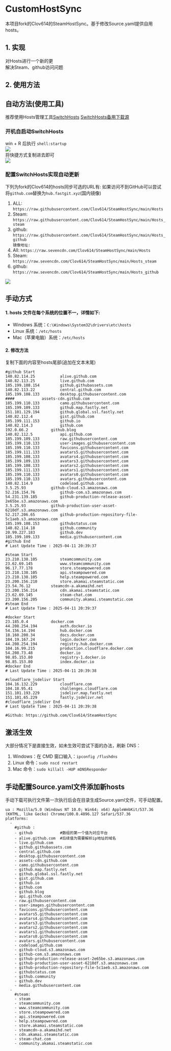 # CustomHostSync
本项目fork的Clov614的SteamHostSync。基于修改Source.yaml提供自用hosts。

## 1. 实现
对Hosts进行一个新的更  
解决Steam、github访问问题

## 2. 使用方法
## 自动方法(使用工具)
推荐使用Hosts管理工具[SwitchHosts](https://github.com/oldj/SwitchHosts) 
[SwitchHosts备用下载源](https://nas.iaimi.info/s/nT5pb8jMQp32QwB)
### 开机自启动SwitchHosts
win + R 后执行 `shell:startup`    
![](/img/1.png)  
将快捷方式复制进去即可  
![](/img/2.png)  
### 配置SwitchHosts实现自动更新  
下列为fork的Clov614的hosts同步可选的URL有:
如果访问不到GitHub可以尝试将`github.com`替换为`hub.fastgit.xyz`(国内镜像)
1. ALL: `https://raw.githubusercontent.com/Clov614/SteamHostSync/main/Hosts`  
2. Steam: `https://raw.githubusercontent.com/Clov614/SteamHostSync/main/Hosts_steam`  
3. github: `https://raw.githubusercontent.com/Clov614/SteamHostSync/main/Hosts_github`    
`镜像地址:`
4. All: `https://raw.sevencdn.com/Clov614/SteamHostSync/main/Hosts`  
5. Steam: `https://raw.sevencdn.com/Clov614/SteamHostSync/main/Hosts_steam`  
6. github: `https://raw.sevencdn.com/Clov614/SteamHostSync/main/Hosts_github`  

![](/img/3.png)

## 手动方式
#### 1. hosts 文件在每个系统的位置不一，详情如下:
- Windows 系统：`C:\Windows\System32\drivers\etc\hosts`
- Linux 系统：`/etc/hosts`
- Mac（苹果电脑）系统：`/etc/hosts`

#### 2. 修改方法
复制下面的内容至hosts尾部(追加在文本末尾)

```
#github Start
140.82.114.25			alive.github.com
140.82.113.25			live.github.com
185.199.108.154			github.githubassets.com
140.82.113.22			central.github.com
185.199.108.133			desktop.githubusercontent.com
####			assets-cdn.github.com
185.199.110.133			camo.githubusercontent.com
185.199.109.133			github.map.fastly.net
151.101.129.194			github.global.ssl.fastly.net
140.82.112.4			gist.github.com
185.199.111.153			github.io
140.82.114.3			github.com
192.0.66.2			github.blog
140.82.112.5			api.github.com
185.199.109.133			raw.githubusercontent.com
185.199.110.133			user-images.githubusercontent.com
185.199.110.133			favicons.githubusercontent.com
185.199.111.133			avatars5.githubusercontent.com
185.199.108.133			avatars4.githubusercontent.com
185.199.109.133			avatars3.githubusercontent.com
185.199.108.133			avatars2.githubusercontent.com
185.199.111.133			avatars1.githubusercontent.com
185.199.110.133			avatars0.githubusercontent.com
185.199.110.133			avatars.githubusercontent.com
140.82.114.9			codeload.github.com
3.5.25.93			github-cloud.s3.amazonaws.com
52.216.154.76			github-com.s3.amazonaws.com
54.231.139.185			github-production-release-asset-2e65be.s3.amazonaws.com
3.5.25.93			github-production-user-asset-6210df.s3.amazonaws.com
52.217.206.65			github-production-repository-file-5c1aeb.s3.amazonaws.com
185.199.108.153			githubstatus.com
140.82.114.18			github.community
20.99.227.183			github.dev
185.199.109.133			media.githubusercontent.com
#github End
# Last Update Time : 2025-04-11 20:39:37 

#steam Start
23.210.138.105			steamcommunity.com
23.62.69.145			www.steamcommunity.com
96.17.77.178			store.steampowered.com
23.210.138.105			api.steampowered.com
23.210.138.105			help.steampowered.com
23.200.156.210			store.akamai.steamstatic.com
23.54.76.12			steamcdn-a.akamaihd.net
23.200.156.214			cdn.akamai.steamstatic.com
23.62.69.145			steam-chat.com
23.200.156.205			community.akamai.steamstatic.com
#steam End
# Last Update Time : 2025-04-11 20:39:37 

#docker Start
23.185.0.4			docker.com
44.208.254.194			auth.docker.io
54.156.14.194			hub.docker.com
18.160.200.34			docs.docker.com
104.19.167.24			login.docker.com
44.208.254.194			registry.hub.docker.com
104.16.99.215			production.cloudflare.docker.com
54.208.73.48			docker.io
98.85.153.80			registry-1.docker.io
98.85.153.80			index.docker.io
#docker End
# Last Update Time : 2025-04-11 20:39:38 

#cloudflare_jsdelivr Start
104.16.132.229			cloudflare.com
104.18.95.41			challenges.cloudflare.com
151.101.193.229			jsdelivr.map.fastly.net
151.101.65.229			fastly.jsdelivr.net
#cloudflare_jsdelivr End
# Last Update Time : 2025-04-11 20:39:38 

#Github: https://github.com/Clov614/SteamHostSync

```

## 激活生效
大部分情况下是直接生效，如未生效可尝试下面的办法，刷新 DNS：
1. Windows：在 CMD 窗口输入：`ipconfig /flushdns`
2. Linux 命令：`sudo nscd restart`
3. Mac 命令：`sudo killall -HUP mDNSResponder`  

## 手动配置Source.yaml文件添加新hosts  
手动下载可执行文件第一次执行后会在目录生成Source.yaml文件，可手动配置。  

```
ua : Mozilla/5.0 (Windows NT 10.0; Win64; x64) AppleWebKit/537.36 (KHTML, like Gecko) Chrome/100.0.4896.127 Safari/537.36
platforms:
  -
    #github :
    - github            #数组的第一个值为对应平台
    - alive.github.com  #后续值为需要解析ip地址的域名
    - live.github.com
    - github.githubassets.com
    - central.github.com
    - desktop.githubusercontent.com
    - assets-cdn.github.com
    - camo.githubusercontent.com
    - github.map.fastly.net
    - github.global.ssl.fastly.net
    - gist.github.com
    - github.io
    - github.com
    - github.blog
    - api.github.com
    - raw.githubusercontent.com
    - user-images.githubusercontent.com
    - favicons.githubusercontent.com
    - avatars5.githubusercontent.com
    - avatars4.githubusercontent.com
    - avatars3.githubusercontent.com
    - avatars2.githubusercontent.com
    - avatars1.githubusercontent.com
    - avatars0.githubusercontent.com
    - avatars.githubusercontent.com
    - codeload.github.com
    - github-cloud.s3.amazonaws.com
    - github-com.s3.amazonaws.com
    - github-production-release-asset-2e65be.s3.amazonaws.com
    - github-production-user-asset-6210df.s3.amazonaws.com
    - github-production-repository-file-5c1aeb.s3.amazonaws.com
    - githubstatus.com
    - github.community
    - github.dev
    - media.githubusercontent.com
  -
    #steam:
    - steam
    - steamcommunity.com
    - www.steamcommunity.com
    - store.steampowered.com
    - api.steampowered.com
    - help.steampowered.com
    - store.akamai.steamstatic.com
    - steamcdn-a.akamaihd.net
    - cdn.akamai.steamstatic.com
    - steam-chat.com
    - community.akamai.steamstatic.com
```
